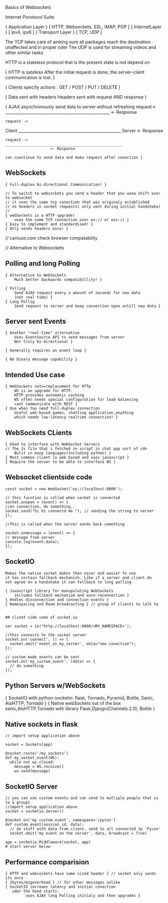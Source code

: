 Basics of Websockets


Internet Porotocol Suite

{ Application Layer }     [ HTTP, Websockets, SSL, IMAP, POP ]
{ InternetLayer }         [ ipv4, ipv6 ]
{ Transport Layer }       [ TCP, UDP ]

The TCP takes care of amking sure all packages reach the destination unaffected and in proper oder
The UDP is used for streaming videos and other similar tasks

HTTP is a  stateless protocol that is the present state is not depend on 

{ HTTP is sateless 
	After the initial request is done, the server-client communication is lost. }

{ Clients specify actions .
	GET / POST / PUT / DELETE }

{ Data sent with headers 
	Headers sent with request  AND response }


{ AJAX
	asynchronously send data to server without refreshing
	request->
	____________________________________________________
					        <- Response
	
	request -> 
Client	___________________________________________________  Server
					        <- Response
      
	request ->
	____________________________________________________
						<- Response

	can countinue to send data and make request after conection }


## WebSockets

	{ Full-duplex bi-directional Communication! }

	// To switch to websockets you send a header that you wana shift over to websocket
	// it uses the same tcp conection that was originaly established
	// no headers in socket requests( only sent during initial handshake)
	// 
	{ webSockets is a HTTP upgrade!
		uses the same TCP connection over ws:// or wss:// }
	{ Easy to implement and standardised! }
	{ Only sends headers once! }

// caniuse.com check browser compatability 

// Alternative to Websockets

## Polling and long Polling 

	{ Alternative to WebSockets 
		Much better backwards compatibillity! }

	{ Polling 
		Send AJAX request every x amount of seconds for new data
		(not real time) }
	{ Long Pollig
		Send request to server and keep connection open untill new data }

## Server sent Events
	
	{ Another "real-time" alternative 
		Uses EventSource API to send messages from server 
		Not truly bi-directional }

	{ Generally requires an event loop }
	
	{ No binary message capability }

## Intended Use case
	
	{ WebSockets not==replacement for HTTp
		WS is an upgrade for HTTP.
		HTTP provides automatic caching
		WS often needs special configuration for load balancing
		cant communicate with REST }
	{ Use when You need full-duplex connection
		Useful web-based games, chatting application,anything 
		which needs low-latency realtime connection! } 

## WebSockets CLients
	
	{ USed to interface with WebSocket Servers 
	// The Js file that i fetched in script in chat app sort of cdn
		Bulit in many languages(including python) }
	{ Most common client is web based and uses javascript }
	{ Require the server to be able to interface WS }

## Websocket clientside code
	
	const socket = new WebSocket('ws://localhost:8000');

	// this fucntion is called when socket is connected
	socket.onopen = (event) => {
	//on connection, do something..
	socket.send("hi hi connectd me "); // sending the string to server
	});

	//This is called when the server sends back something
	
	socket.onmessage = (event) => {
	// message from server
	console.log(event.data);
	});


## SocketIO
 	Makes the native socket makes then nicer and easier to use
	it has certain fallback mechanish. Like if a server and client do 
	not agree on a handshake it can fallback to long polling
	
	{ Javascript library for manupulating WebSockets
		includes fallback mechanism and auto-reconnection }
	{ Hndles disconnection and connection events }
	{ Namespacing and Room broadcasting } // group of clients to talk to 

	
	## clinet side code of socket.io
	
	var socket = io("http://localhost:8000/<MY_NAMESPACE>');

	//this connects to the socket server
	socket.on('connect', () => {
	  socket.emit('event_on_my_server', data="new conection");
	});
	
	// custom made events can be sent
	socket.on('my_custom_event', (data) => {
	  // do something
	});
 
## Python Servers w/WebSockets

{ SocketIO
	with python-socketio:
		flask, Tornado, Pyramid, Bottle, Sanic, AioHTTP, Tornado }
{ Native webSockets
	out of the box
		sanic,AioHTTP,Tornado
		with library
			Flask,Django(Channels 2.0), Bottle }



## Native sockets in flask
	
	// import setup application above
	
	socket = Sockets(app)
	
	@socket.route('/my_sockets')
	def my_socket_event(WS):
	  while not ws.closed:
	    message = WS.receive()
	    ws.send(message)
## SocketIO Server
	// you can use custom events and can send to mutliple people that is to a groups
	//import setup application above
	socket = socketio.Server()

	@socket.on('my custom event', namespace='/pycon')
	def custom_event(session_id, data):
	  // do stuff with data from client, send to all connected tp 'Pycon'
	  socket.emit('my event on the server', data, broadcast = True)

	app = socketio.Middleware(socket, app)
	# start server below

## Performance comparision

	{ HTTP and websockets have same sized header } // socket only sends its once
	{ 2bytes/msgoverhead } // for other messages unlike 
	{ SocketIO increaes latency and initial conection
	   uder the hood starts:
             uses AJAX long Polling initialy and then upgrades }	
